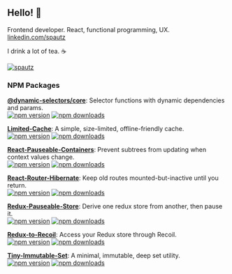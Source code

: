 ## Hello! 👋

Frontend developer. React, functional programming, UX.
[linkedin.com/spautz](https://www.linkedin.com/in/spautz/)

I drink a lot of tea. ☕

<a href="https://coderstats.net/github/#spautz"><img src="https://github-readme-stats.vercel.app/api?username=spautz&show_icons=true&count_private=true" alt="spautz" /></a>

### NPM Packages

**[@dynamic-selectors/core](https://github.com/spautz/dynamic-selectors/tree/master/packages/core)**:
Selector functions with dynamic dependencies and params.
<br>
[![npm version](https://img.shields.io/npm/v/@dynamic-selectors/core.svg)](https://www.npmjs.com/package/@dynamic-selectors/core)
[![npm downloads](https://img.shields.io/npm/dm/@dynamic-selectors/core.svg)](https://www.npmjs.com/package/@dynamic-selectors/core)

**[Limited-Cache](https://github.com/spautz/limited-cache)**:
A simple, size-limited, offline-friendly cache.
<br>
[![npm version](https://img.shields.io/npm/v/limited-cache.svg)](https://www.npmjs.com/package/limited-cache)
[![npm downloads](https://img.shields.io/npm/dm/limited-cache.svg)](https://www.npmjs.com/package/limited-cache)

**[React-Pauseable-Containers](https://github.com/spautz/react-hibernate/tree/master/packages/react-pauseable-containers)**:
Prevent subtrees from updating when context values change.
<br>
[![npm version](https://img.shields.io/npm/v/react-pauseable-containers.svg)](https://www.npmjs.com/package/react-pauseable-containers)
[![npm downloads](https://img.shields.io/npm/dm/react-pauseable-containers.svg)](https://www.npmjs.com/package/react-pauseable-containers)

**[React-Router-Hibernate](https://github.com/spautz/react-hibernate/tree/master/packages/react-router-hibernate)**:
Keep old routes mounted-but-inactive until you return.
<br>
[![npm version](https://img.shields.io/npm/v/react-router-hibernate.svg)](https://www.npmjs.com/package/react-router-hibernate)
[![npm downloads](https://img.shields.io/npm/dm/react-router-hibernate.svg)](https://www.npmjs.com/package/react-router-hibernate)

**[Redux-Pauseable-Store](https://github.com/spautz/react-hibernate/tree/master/packages/redux-pauseable-store)**:
Derive one redux store from another, then pause it.
<br>
[![npm version](https://img.shields.io/npm/v/redux-pauseable-store.svg)](https://www.npmjs.com/package/redux-pauseable-store)
[![npm downloads](https://img.shields.io/npm/dm/redux-pauseable-store.svg)](https://www.npmjs.com/package/redux-pauseable-store)

**[Redux-to-Recoil](https://github.com/spautz/redux-to-recoil)**:
Access your Redux store through Recoil.
<br>
[![npm version](https://img.shields.io/npm/v/redux-to-recoil.svg)](https://www.npmjs.com/package/redux-to-recoil)
[![npm downloads](https://img.shields.io/npm/dm/redux-to-recoil.svg)](https://www.npmjs.com/package/redux-to-recoil)

**[Tiny-Immutable-Set](https://github.com/spautz/tiny-immutable-set)**:
A minimal, immutable, deep set utility.
<br>
[![npm version](https://img.shields.io/npm/v/tiny-immutable-set.svg)](https://www.npmjs.com/package/tiny-immutable-set)
[![npm downloads](https://img.shields.io/npm/dm/tiny-immutable-set.svg)](https://www.npmjs.com/package/tiny-immutable-set)
